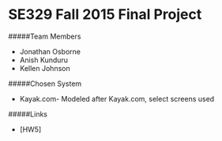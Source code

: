 # SE329 Fall 2015 Final Project

#####Team Members
* Jonathan Osborne
* Anish Kunduru
* Kellen Johnson

#####Chosen System
* Kayak.com- Modeled after Kayak.com, select screens used

#####Links
* [HW5]


